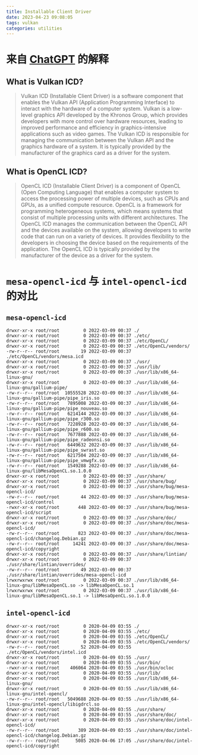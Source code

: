 ```yaml
---
title: Installable Client Driver
date: 2023-04-23 09:08:05
tags: vulkan
categories: utilities
---
```


# 来自 [ChatGPT](https://openprompt.co/ChatGPT) 的解释

## What is Vulkan ICD?

> Vulkan ICD (Installable Client Driver) is a software component that enables the Vulkan API (Application Programming Interface) to interact with the hardware of a computer system. Vulkan is a low-level graphics API developed by the Khronos Group, which provides developers with more control over hardware resources, leading to improved performance and efficiency in graphics-intensive applications such as video games. The Vulkan ICD is responsible for managing the communication between the Vulkan API and the graphics hardware of a system. It is typically provided by the manufacturer of the graphics card as a driver for the system.

## What is OpenCL ICD?

> OpenCL ICD (Installable Client Driver) is a component of OpenCL (Open Computing Language) that enables a computer system to access the processing power of multiple devices, such as CPUs and GPUs, as a unified compute resource. OpenCL is a framework for programming heterogeneous systems, which means systems that consist of multiple processing units with different architectures. The OpenCL ICD manages the communication between the OpenCL API and the devices available on the system, allowing developers to write code that can run on a variety of devices. It provides flexibility to the developers in choosing the device based on the requirements of the application. The OpenCL ICD is typically provided by the manufacturer of the device as a driver for the system.

# `mesa-opencl-icd` 与 `intel-opencl-icd` 的对比

## `mesa-opencl-icd`

```
drwxr-xr-x root/root         0 2022-03-09 00:37 ./
drwxr-xr-x root/root         0 2022-03-09 00:37 ./etc/
drwxr-xr-x root/root         0 2022-03-09 00:37 ./etc/OpenCL/
drwxr-xr-x root/root         0 2022-03-09 00:37 ./etc/OpenCL/vendors/
-rw-r--r-- root/root        19 2022-03-09 00:37 ./etc/OpenCL/vendors/mesa.icd
drwxr-xr-x root/root         0 2022-03-09 00:37 ./usr/
drwxr-xr-x root/root         0 2022-03-09 00:37 ./usr/lib/
drwxr-xr-x root/root         0 2022-03-09 00:37 ./usr/lib/x86_64-linux-gnu/
drwxr-xr-x root/root         0 2022-03-09 00:37 ./usr/lib/x86_64-linux-gnu/gallium-pipe/
-rw-r--r-- root/root  10555528 2022-03-09 00:37 ./usr/lib/x86_64-linux-gnu/gallium-pipe/pipe_iris.so
-rw-r--r-- root/root   7895008 2022-03-09 00:37 ./usr/lib/x86_64-linux-gnu/gallium-pipe/pipe_nouveau.so
-rw-r--r-- root/root   6214144 2022-03-09 00:37 ./usr/lib/x86_64-linux-gnu/gallium-pipe/pipe_r300.so
-rw-r--r-- root/root   7228928 2022-03-09 00:37 ./usr/lib/x86_64-linux-gnu/gallium-pipe/pipe_r600.so
-rw-r--r-- root/root   7677888 2022-03-09 00:37 ./usr/lib/x86_64-linux-gnu/gallium-pipe/pipe_radeonsi.so
-rw-r--r-- root/root   6449632 2022-03-09 00:37 ./usr/lib/x86_64-linux-gnu/gallium-pipe/pipe_swrast.so
-rw-r--r-- root/root   6217504 2022-03-09 00:37 ./usr/lib/x86_64-linux-gnu/gallium-pipe/pipe_vmwgfx.so
-rw-r--r-- root/root   1549288 2022-03-09 00:37 ./usr/lib/x86_64-linux-gnu/libMesaOpenCL.so.1.0.0
drwxr-xr-x root/root         0 2022-03-09 00:37 ./usr/share/
drwxr-xr-x root/root         0 2022-03-09 00:37 ./usr/share/bug/
drwxr-xr-x root/root         0 2022-03-09 00:37 ./usr/share/bug/mesa-opencl-icd/
-rw-r--r-- root/root        44 2022-03-09 00:37 ./usr/share/bug/mesa-opencl-icd/control
-rwxr-xr-x root/root       448 2022-03-09 00:37 ./usr/share/bug/mesa-opencl-icd/script
drwxr-xr-x root/root         0 2022-03-09 00:37 ./usr/share/doc/
drwxr-xr-x root/root         0 2022-03-09 00:37 ./usr/share/doc/mesa-opencl-icd/
-rw-r--r-- root/root       823 2022-03-09 00:37 ./usr/share/doc/mesa-opencl-icd/changelog.Debian.gz
-rw-r--r-- root/root     14241 2022-03-09 00:37 ./usr/share/doc/mesa-opencl-icd/copyright
drwxr-xr-x root/root         0 2022-03-09 00:37 ./usr/share/lintian/
drwxr-xr-x root/root         0 2022-03-09 00:37 ./usr/share/lintian/overrides/
-rw-r--r-- root/root        49 2022-03-09 00:37 ./usr/share/lintian/overrides/mesa-opencl-icd
lrwxrwxrwx root/root         0 2022-03-09 00:37 ./usr/lib/x86_64-linux-gnu/libMesaOpenCL.so -> libMesaOpenCL.so.1
lrwxrwxrwx root/root         0 2022-03-09 00:37 ./usr/lib/x86_64-linux-gnu/libMesaOpenCL.so.1 -> libMesaOpenCL.so.1.0.0
```

## `intel-opencl-icd`

```
drwxr-xr-x root/root         0 2020-04-09 03:55 ./
drwxr-xr-x root/root         0 2020-04-09 03:55 ./etc/
drwxr-xr-x root/root         0 2020-04-09 03:55 ./etc/OpenCL/
drwxr-xr-x root/root         0 2020-04-09 03:55 ./etc/OpenCL/vendors/
-rw-r--r-- root/root        52 2020-04-09 03:55 ./etc/OpenCL/vendors/intel.icd
drwxr-xr-x root/root         0 2020-04-09 03:55 ./usr/
drwxr-xr-x root/root         0 2020-04-09 03:55 ./usr/bin/
-rwxr-xr-x root/root    406064 2020-04-09 03:55 ./usr/bin/ocloc
drwxr-xr-x root/root         0 2020-04-09 03:55 ./usr/lib/
drwxr-xr-x root/root         0 2020-04-09 03:55 ./usr/lib/x86_64-linux-gnu/
drwxr-xr-x root/root         0 2020-04-09 03:55 ./usr/lib/x86_64-linux-gnu/intel-opencl/
-rw-r--r-- root/root   5049688 2020-04-09 03:55 ./usr/lib/x86_64-linux-gnu/intel-opencl/libigdrcl.so
drwxr-xr-x root/root         0 2020-04-09 03:55 ./usr/share/
drwxr-xr-x root/root         0 2020-04-09 03:55 ./usr/share/doc/
drwxr-xr-x root/root         0 2020-04-09 03:55 ./usr/share/doc/intel-opencl-icd/
-rw-r--r-- root/root       389 2020-04-09 03:55 ./usr/share/doc/intel-opencl-icd/changelog.Debian.gz
-rw-r--r-- root/root      5085 2020-04-06 17:05 ./usr/share/doc/intel-opencl-icd/copyright
```
